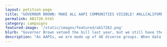 ```yaml
---
layout: petition-page
title: "GOVERNOR BROWN: MAKE ALL AAPI COMMUNITIES VISIBLE! #ALLCALIFORNIANSCOUNT"
permalink: AB1726.html
category: campaigns
featured-image: '/static/images/featured/ab17262.png'
blurb: "Governor Brown vetoed the bill last year, but we still have the opportunity to pass AB 1726 this year!"
description: "As AAPIs, we are made up of 48 diverse groups. When data clumps us all under “Asian,” it can overshadow the specific challenges faced by Southeast Asian American, Pacific Islander students and refugee communities."
---
```

<link href='https://actionnetwork.org/css/style-embed-whitelabel.css' rel='stylesheet' type='text/css' /><script>window.yepnope || document.write('<script src="https://actionnetwork.org/includes/js/yepnope154-min.js"><\/script>');</script><script src='https://actionnetwork.org/widgets/v2/petition/tell-governor-brown-we-need-data-disaggregation-for-all-aapi-communities?format=js&source=widget&style=full'></script><div id='can-petition-area-tell-governor-brown-we-need-data-disaggregation-for-all-aapi-communities' style='width: 100%'><!-- this div is the target for our HTML insertion --></div>